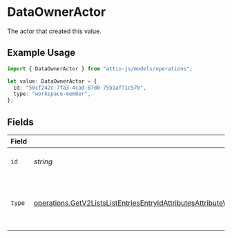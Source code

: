 # DataOwnerActor

The actor that created this value.

## Example Usage

```typescript
import { DataOwnerActor } from "attio-js/models/operations";

let value: DataOwnerActor = {
  id: "50cf242c-7fa3-4cad-87d0-75b1af71c57b",
  type: "workspace-member",
};
```

## Fields

| Field                                                                                                                                                                                                                                                                                | Type                                                                                                                                                                                                                                                                                 | Required                                                                                                                                                                                                                                                                             | Description                                                                                                                                                                                                                                                                          |
| ------------------------------------------------------------------------------------------------------------------------------------------------------------------------------------------------------------------------------------------------------------------------------------ | ------------------------------------------------------------------------------------------------------------------------------------------------------------------------------------------------------------------------------------------------------------------------------------ | ------------------------------------------------------------------------------------------------------------------------------------------------------------------------------------------------------------------------------------------------------------------------------------ | ------------------------------------------------------------------------------------------------------------------------------------------------------------------------------------------------------------------------------------------------------------------------------------ |
| `id`                                                                                                                                                                                                                                                                                 | *string*                                                                                                                                                                                                                                                                             | :heavy_minus_sign:                                                                                                                                                                                                                                                                   | An ID to identify the actor.                                                                                                                                                                                                                                                         |
| `type`                                                                                                                                                                                                                                                                               | [operations.GetV2ListsListEntriesEntryIdAttributesAttributeValuesDataEntriesResponse200ApplicationJSONResponseBody8OwnerActorType](../../models/operations/getv2listslistentriesentryidattributesattributevaluesdataentriesresponse200applicationjsonresponsebody8owneractortype.md) | :heavy_minus_sign:                                                                                                                                                                                                                                                                   | The type of actor. [Read more information on actor types here](/docs/actors).                                                                                                                                                                                                        |